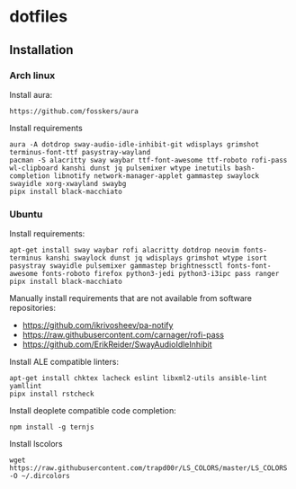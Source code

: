 # dotfiles

## Installation
### Arch linux

Install aura:
```
https://github.com/fosskers/aura
```
Install requirements
```
aura -A dotdrop sway-audio-idle-inhibit-git wdisplays grimshot terminus-font-ttf pasystray-wayland
pacman -S alacritty sway waybar ttf-font-awesome ttf-roboto rofi-pass wl-clipboard kanshi dunst jq pulsemixer wtype inetutils bash-completion libnotify network-manager-applet gammastep swaylock swayidle xorg-xwayland swaybg
pipx install black-macchiato
```

### Ubuntu

Install requirements:
```
apt-get install sway waybar rofi alacritty dotdrop neovim fonts-terminus kanshi swaylock dunst jq wdisplays grimshot wtype isort pasystray swayidle pulsemixer gammastep brightnessctl fonts-font-awesome fonts-roboto firefox python3-jedi python3-i3ipc pass ranger
pipx install black-macchiato

```
Manually install requirements that are not available from software repositories:
- https://github.com/ikrivosheev/pa-notify
- https://raw.githubusercontent.com/carnager/rofi-pass
- https://github.com/ErikReider/SwayAudioIdleInhibit

Install ALE compatible linters:
```
apt-get install chktex lacheck eslint libxml2-utils ansible-lint yamllint
pipx install rstcheck
```
Install deoplete compatible code completion:
```
npm install -g ternjs
```
Install lscolors
```
wget https://raw.githubusercontent.com/trapd00r/LS_COLORS/master/LS_COLORS -O ~/.dircolors
```
